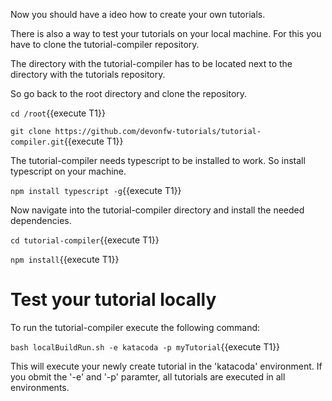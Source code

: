

Now you should have a ideo how to create your own tutorials.

There is also a way to test your tutorials on your local machine. For this you have to clone the tutorial-compiler repository.

The directory with the tutorial-compiler has to be located next to the directory with the tutorials repository.

So go back to the root directory and clone the repository.

`cd /root`{{execute T1}}

`git clone https://github.com/devonfw-tutorials/tutorial-compiler.git`{{execute T1}}

The tutorial-compiler needs typescript to be installed to work. So install typescript on your machine.

`npm install typescript -g`{{execute T1}}

Now navigate into the tutorial-compiler directory and install the needed dependencies.

`cd tutorial-compiler`{{execute T1}}

`npm install`{{execute T1}}


# Test your tutorial locally
To run the tutorial-compiler execute the following command:

`bash localBuildRun.sh -e katacoda -p myTutorial`{{execute T1}}

This will execute your newly create tutorial in the &#39;katacoda&#39; environment. If you obmit the &#39;-e&#39; and &#39;-p&#39; paramter, all tutorials are executed in all environments.




